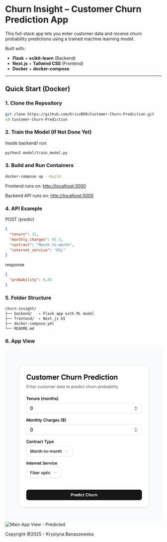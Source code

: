 # Churn Insight – Customer Churn Prediction App

This full-stack app lets you enter customer data and receive churn probability predictions using a trained machine learning model.

Built with:

- **Flask** + **scikit-learn** (Backend)
- **Next.js** + **Tailwind CSS** (Frontend)
- **Docker** + **docker-compose**

---

## Quick Start (Docker)

### 1. Clone the Repository

```bash
git clone https://github.com/KrissB99/Customer-Churn-Prediction.git
cd Customer-Churn-Prediction
```

### 2. Train the Model (If Not Done Yet)

Inside backend/ run:

```bash
python3 model/train_model.py
```

### 3. Build and Run Containers

```bash
docker-compose up --build
```

Frontend runs on: [http://localhost:3000](http://localhost:3000)

Backend API runs on: [http://localhost:5000](http://localhost:5000/docs#)

### 4. API Example

POST /predict

```json
{
  "tenure": 12,
  "monthly_charges": 65.3,
  "contract": "Month-to-month",
  "internet_service": "DSL"
}
```

response

```json
{
  "probability": 0.45
}
```

### 5. Folder Structure

```vbnet
churn-insight/
├── backend/   ← Flask app with ML model
├── frontend/  ← Next.js UI
├── docker-compose.yml
└── README.md
```

### 6. App View

![Main App View](/pictures/Screenshot%202025-05-28%20at%2013.45.39.png)
![Main App View - Predicted](/pictures/Screenshot%2025-06-17%at%10.58.09.png)

Copyright @2025 - Krystyna Banaszewska
